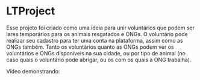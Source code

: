 # LTProject

Esse projeto foi criado como uma ideia para unir voluntários que podem ser lares temporários para os animais resgatados e ONGs. 
O voluntário pode realizar seu cadastro para ter uma conta na plataforma, assim como as ONGs também. Tanto os voluntários quanto as ONGs 
podem ver os voluntários e ONGs disponíveis na sua cidade, ou por tipo de animal (no caso quais o voluntário pode abrigar, ou os com os quais a ONG trabalha).

Vídeo demonstrando:
